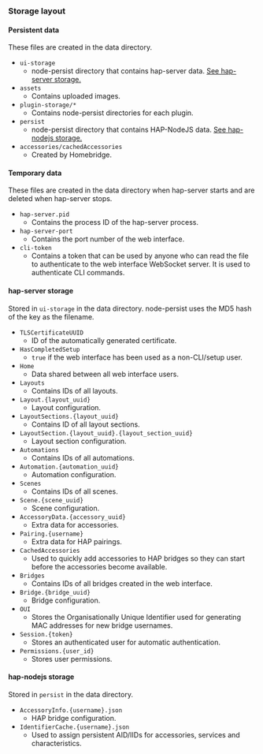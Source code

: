 ### Storage layout

#### Persistent data

These files are created in the data directory.

- `ui-storage`
    - node-persist directory that contains hap-server data. [See hap-server storage.](#hap-server-storage)
- `assets`
    - Contains uploaded images.
- `plugin-storage/*`
    - Contains node-persist directories for each plugin.
- `persist`
    - node-persist directory that contains HAP-NodeJS data. [See hap-nodejs storage.](#hap-nodejs-storage)
- `accessories/cachedAccessories`
    - Created by Homebridge.

#### Temporary data

These files are created in the data directory when hap-server starts and are deleted when hap-server stops.

- `hap-server.pid`
    - Contains the process ID of the hap-server process.
- `hap-server-port`
    - Contains the port number of the web interface.
- `cli-token`
    - Contains a token that can be used by anyone who can read the file to authenticate to the web interface
        WebSocket server. It is used to authenticate CLI commands.

#### hap-server storage

Stored in `ui-storage` in the data directory. node-persist uses the MD5 hash of the key as the filename.

- `TLSCertificateUUID`
    - ID of the automatically generated certificate.
- `HasCompletedSetup`
    - `true` if the web interface has been used as a non-CLI/setup user.
- `Home`
    - Data shared between all web interface users.
- `Layouts`
    - Contains IDs of all layouts.
- `Layout.{layout_uuid}`
    - Layout configuration.
- `LayoutSections.{layout_uuid}`
    - Contains ID of all layout sections.
- `LayoutSection.{layout_uuid}.{layout_section_uuid}`
    - Layout section configuration.
- `Automations`
    - Contains IDs of all automations.
- `Automation.{automation_uuid}`
    - Automation configuration.
- `Scenes`
    - Contains IDs of all scenes.
- `Scene.{scene_uuid}`
    - Scene configuration.
- `AccessoryData.{accessory_uuid}`
    - Extra data for accessories.
- `Pairing.{username}`
    - Extra data for HAP pairings.
- `CachedAccessories`
    - Used to quickly add accessories to HAP bridges so they can start before the accessories become available.
- `Bridges`
    - Contains IDs of all bridges created in the web interface.
- `Bridge.{bridge_uuid}`
    - Bridge configuration.
- `OUI`
    - Stores the Organisationally Unique Identifier used for generating MAC addresses for new bridge usernames.
- `Session.{token}`
    - Stores an authenticated user for automatic authentication.
- `Permissions.{user_id}`
    - Stores user permissions.

#### hap-nodejs storage

Stored in `persist` in the data directory.

- `AccessoryInfo.{username}.json`
    - HAP bridge configuration.
- `IdentifierCache.{username}.json`
    - Used to assign persistent AID/IIDs for accessories, services and characteristics.
